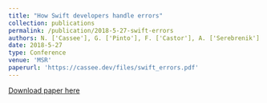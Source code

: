 ```yaml
---
title: "How Swift developers handle errors"
collection: publications
permalink: /publication/2018-5-27-swift-errors
authors: N. ['Cassee'], G. ['Pinto'], F. ['Castor'], A. ['Serebrenik']
date: 2018-5-27
type: Conference
venue: 'MSR'
paperurl: 'https://cassee.dev/files/swift_errors.pdf'
---
```


<a href='https://cassee.dev/files/swift_errors.pdf'>Download paper here</a>
